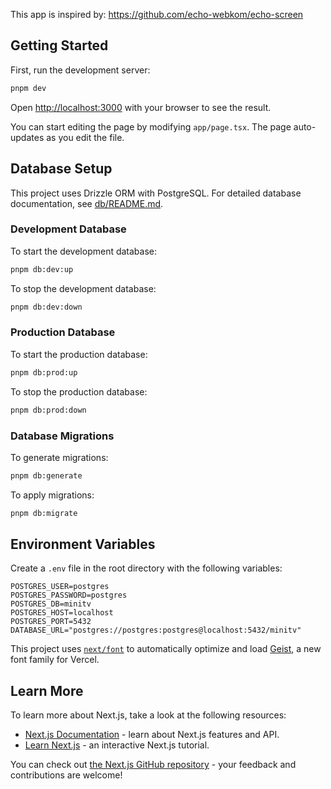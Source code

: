 This app is inspired by: https://github.com/echo-webkom/echo-screen

## Getting Started

First, run the development server:

```bash
pnpm dev
```

Open [http://localhost:3000](http://localhost:3000) with your browser to see the result.

You can start editing the page by modifying `app/page.tsx`. The page auto-updates as you edit the file.

## Database Setup

This project uses Drizzle ORM with PostgreSQL. For detailed database documentation, see [db/README.md](db/README.md).

### Development Database

To start the development database:
```bash
pnpm db:dev:up
```

To stop the development database:
```bash
pnpm db:dev:down
```

### Production Database

To start the production database:
```bash
pnpm db:prod:up
```

To stop the production database:
```bash
pnpm db:prod:down
```

### Database Migrations

To generate migrations:
```bash
pnpm db:generate
```

To apply migrations:
```bash
pnpm db:migrate
```

## Environment Variables

Create a `.env` file in the root directory with the following variables:
```
POSTGRES_USER=postgres
POSTGRES_PASSWORD=postgres
POSTGRES_DB=minitv
POSTGRES_HOST=localhost
POSTGRES_PORT=5432
DATABASE_URL="postgres://postgres:postgres@localhost:5432/minitv"
```

This project uses [`next/font`](https://nextjs.org/docs/app/building-your-application/optimizing/fonts) to automatically optimize and load [Geist](https://vercel.com/font), a new font family for Vercel.

## Learn More

To learn more about Next.js, take a look at the following resources:

- [Next.js Documentation](https://nextjs.org/docs) - learn about Next.js features and API.
- [Learn Next.js](https://nextjs.org/learn) - an interactive Next.js tutorial.

You can check out [the Next.js GitHub repository](https://github.com/vercel/next.js) - your feedback and contributions are welcome!

